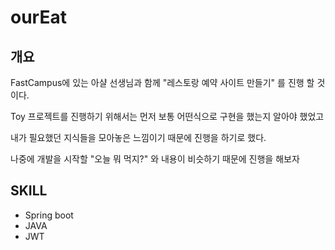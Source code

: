 # ourEat

## 개요

FastCampus에 있는 아샬 선생님과 함께 "레스토랑  예약 사이트  만들기" 를 진행 할 것이다.

Toy 프로젝트를 진행하기 위해서는 먼저 보통 어떤식으로 구현을 했는지 알아야 했었고 

내가 필요했던 지식들을 모아놓은 느낌이기 때문에 진행을 하기로 했다.

나중에 개발을 시작할 "오늘 뭐 먹지?" 와 내용이 비슷하기 때문에 진행을 해보자

### 

## SKILL

- Spring boot
- JAVA
- JWT
